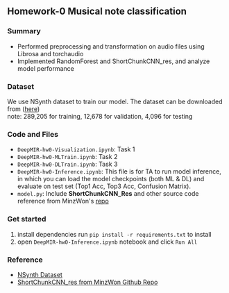 ## Homework-0 Musical note classification

### Summary
- Performed preprocessing and transformation on audio files using Librosa and torchaudio
- Implemented RandomForest and ShortChunkCNN_res, and analyze model performance

### Dataset
We use NSynth dataset to train our model. The dataset can be downloaded from ([here](https://magenta.tensorflow.org/datasets/nsynth)) \
note: 289,205 for training, 12,678 for validation, 4,096 for testing

### Code and Files
- `DeepMIR-hw0-Visualization.ipynb`: Task 1
- `DeepMIR-hw0-MLTrain.ipynb`: Task 2
- `DeepMIR-hw0-DLTrain.ipynb`: Task 3
- `DeepMIR-hw0-Inference.ipynb`: This file is for TA to run model inference, in which you can load the model checkpoints (both ML & DL) and evaluate on test set (Top1 Acc, Top3 Acc, Confusion Matrix).
- `model.py`: Include **ShortChunkCNN_Res** and other source code reference from MinzWon's [repo](https://github.com/minzwon/sota-music-tagging-models)

### Get started
1. install dependencies
    run `pip install -r requirements.txt` to install
2. open `DeepMIR-hw0-Inference.ipynb` notebook and click `Run All`

### Reference
- [NSynth Dataset](https://magenta.tensorflow.org/datasets/nsynth)
- [ShortChunkCNN_res from MinzWon Github Repo](https://github.com/minzwon/sota-music-tagging-models)
